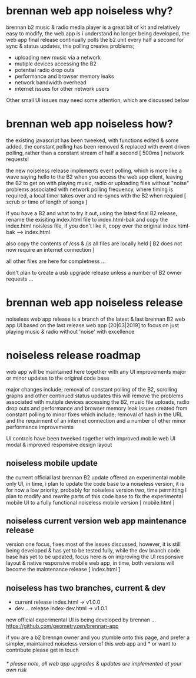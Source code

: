 # brennan web app noiseless why?

brennan b2 music & radio media player is a great bit of kit and relatively easy to modify, the web app is i understand no longer being developed, the web app final release continually polls the b2 unit every half a second for sync & status updates, this polling creates problems;

-  uploading new music via a network
-  mutiple devices accessing the B2
-  potential radio drop outs
-  performance and browser memory leaks
-  network bandwidth overhead
-  internet issues for other network users

Other small UI issues may need some attention, which are discussed below

# brennan web app noiseless how?

the existing javascript has been tweeked, with functions edited & some added, the constant polling has been removed & replaced with event driven polling, rather than a constant stream of half a second [ 500ms ] network requests!

the new noiseless release implements event polling, which is more like a wave saying hello to the B2 when you access the web app client, leaving the B2 to get on with playing music, radio or uploading files without "noise" problems associated with network polling frequency, where timing is required, a local timer takes over and re-syncs with the B2 when requied [ scrub or time of length of songs ]

if you have a B2 and what to try it out, using the latest final B2 release, rename the exisiting index.html file to index.html-bak and copy the index.html noisless file, if you don't like it, copy over the original index.html-bak --> index.html

also copy the contents of /css & /js all files are locally held [ B2 does not now require an internet connection ] 

all other files are here for completness ...

don't plan to create a usb upgrade release unless a number of B2 owner requests ... 

# brennan web app noiseless release

noiseless web app release is a branch of the latest & last brennan B2 web app UI based on the last release web app [20|03|2019] to focus on just playing music & radio without 'noise' with excellence

# noiseless release roadmap

web app will be maintained here together with any UI improvements major or minor updates to the original code base

major changes include; removal of constant polling of the B2, scrolling graphs and other continued status updates this will remove the problems associated with mutiple devices accessing the B2, music file uploads, radio drop outs and performance and browser memory leak issues created from constant polling to minor fixes which include; removal of hash in the URL and the requirment of an internet connection and a number of other minor performance improvements

UI controls have been tweeked together with improved mobile web UI modal & improved responsive design layout 

## noiseless mobile update

the current official last brennan B2 update offered an experimental mobile only UI, in time, i plan to update the code base to a noiseless version, it is for now a low priority, probably for noiseless version two, time permitting I plan to modify and rewrite parts of this code base to fix the experimental mobile UI to a fully functional noiseless mobile version [ mobile.html ]
 
## noiseless current version web app maintenance release 

version one focus, fixes most of the issues discussed, however, it is still being developed & has yet to be tested fully, while the dev branch code base has yet to be updated, focus here is on improving the UI responsive layout & native responsive mobile web app, in time, both versions will become the maintenance release [ index.html ]

## noiseless has two branches, current & dev

- current release index.html     -> v1.0.0
- dev ... release index-dev.html -> v1.0.1 

new official experimental UI is being developed by brennan ... https://github.com/geometryzen/brennan-app 

if you are a b2 brennan owner and you stumble onto this page, and prefer a simpler, maintained noiseless version of this web app and * or want to contribute please get in touch

###### * please note, all web app upgrades & updates are implemented at your own risk
